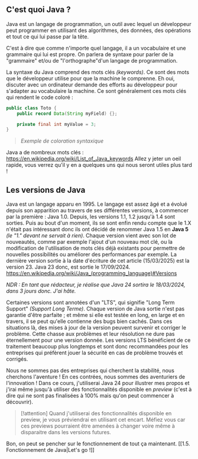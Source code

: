 ## C'est quoi Java ?

Java est un langage de programmation, un outil avec lequel un développeur peut programmer en utilisant des algorithmes, des données, des opérations et tout ce qui lui passe par la tête.

C'est à dire que comme n'importe quel langage, il a un vocabulaire et une grammaire qui lui est propre. On parlera de syntaxe pour parler de la "grammaire" et/ou de "l'orthographe"d'un langage de programmation.

La syntaxe du Java comprend des mots clés *(keywords)*. Ce sont des mots que le développeur utilise pour que la machine le comprenne. Eh oui, discuter avec un ordinateur demande des efforts au développeur pour s'adapter au vocabulaire la machine.
Ce sont généralement ces mots clés qui rendent le code coloré :

```java title:Toto.java
public class Toto {
	public record Data(String myField) {};

	private final int myValue = 3;
}
```
> *Exemple de coloration syntaxique*

Java a de nombreux mots clés : https://en.wikipedia.org/wiki/List_of_Java_keywords
Allez y jeter un oeil rapide, vous verrez qu'il y en a quelques uns qui nous seront utiles plus tard !

## Les versions de Java

Java est un langage apparu en 1995. Le langage est assez âgé et a évolué depuis son apparition au travers de ses différentes versions, à commencer par la première : Java 1.0.
Depuis, les versions 1.1, 1.2 jusqu'à 1.4 sont sorties. Puis au bout d'un moment, ils se sont enfin rendu compte que le 1.X n'était pas intéressant donc ils ont décidé de renommer Java 1.5 en **Java 5** *(le "1." devant ne servait à rien)*. 
Chaque version vient avec son lot de nouveautés, comme par exemple l'ajout d'un nouveau mot clé, ou la modification de l'utilisation de mots clés déjà existants pour permettre de nouvelles possibilités ou améliorer des performances par exemple. 
La dernière version sortie à la date d'écriture de cet article (15/03/2025) est la version 23. Java 23 donc, est sortie le 17/09/2024. 
https://en.wikipedia.org/wiki/Java_(programming_language)#Versions

*NDR : En tant que rédacteur, je réalise que Java 24 sortira le 18/03/2024, dans 3 jours donc. J'ai hâte.*

Certaines versions sont annotées d'un "LTS", qui signifie "Long Term Support" *(Support Long Terme)*. Chaque version de Java sortie n'est pas garantie d'être parfaite ; et même si elle est testée en long, en large et en travers, il se peut qu'elle contienne des bugs bien cachés. Dans ces situations là, des mises à jour de la version peuvent survenir et corriger le problème. Cette chasse aux problèmes et leur résolution ne dure pas éternellement pour une version donnée. Les versions LTS bénéficient de ce traitement beaucoup plus longtemps et sont donc recommandées pour les entreprises qui préfèrent jouer la sécurité en cas de problème trouvés et corrigés.

Nous ne sommes pas des entreprises qui cherchent la stabilité, nous cherchons l'aventure ! En ces contrées, nous sommes des aventuriers de l'innovation ! Dans ce cours, j'utiliserai Java 24 pour illustrer mes propos et j'irai même jusqu'à utiliser des fonctionnalités disponible en *preview* (c'est à dire qui ne sont pas finalisées à 100% mais qu'on peut commencer à découvrir).

> [!attention]
> Quand j'utiliserai des fonctionnalités disponible en preview, je vous préviendrai en utilisant cet encart. Méfiez vous car ces previews pourraient être amenées à changer voire même à disparaitre dans les versions futures.

Bon, on peut se pencher sur le fonctionnement de tout ça maintenant. 
[[1.5. Fonctionnement de Java|Let's go !]]


